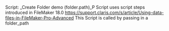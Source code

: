 Script: _Create Folder demo (folder.path)_P
Script uses script steps introduced in FileMaker 18.0
https://support.claris.com/s/article/Using-data-files-in-FileMaker-Pro-Advanced
This Script is called by passing in a folder_path
